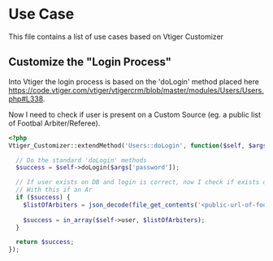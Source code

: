 # Use Case

This file contains a list of use cases based on Vtiger Customizer

## Customize the "Login Process"

Into Vtiger the login process is based on the 'doLogin' method placed here <https://code.vtiger.com/vtiger/vtigercrm/blob/master/modules/Users/Users.php#L338>.

Now I need to check if user is present on a Custom Source (eg. a public list of Footbal Arbiter/Referee).

```php
<?php
Vtiger_Customizer::extendMethod('Users::doLogin', function($self, $args) {

  // Do the standard 'doLogin' methods
  $success = $self->doLogin($args['password']);

  // If user exists on DB and login is correct, now I check if exists on public list of Footbal Arbiters
  // With this if an Ar
  if ($success) {
    $listOfArbiters = json_decode(file_get_contents('<public-url-of-footbal-data>'), true);
    
    $success = in_array($self->user, $listOfArbiters);
  }

  return $success;
});


